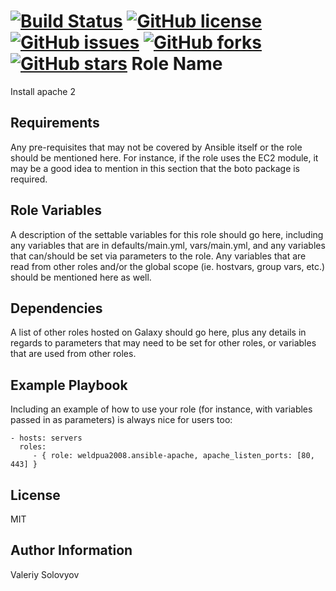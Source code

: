 [![Build Status](https://travis-ci.org/weldpua2008/ansible-apache.svg?branch=master)](https://travis-ci.org/weldpua2008/ansible-apache)
[![GitHub license](https://img.shields.io/badge/license-MIT-blue.svg)](https://raw.githubusercontent.com/weldpua2008/ansible-apache/master/LICENSE)
[![GitHub issues](https://img.shields.io/github/issues/weldpua2008/ansible-apache.svg)](https://github.com/weldpua2008/ansible-apache/issues)
[![GitHub forks](https://img.shields.io/github/forks/weldpua2008/ansible-apache.svg)](https://github.com/weldpua2008/ansible-apache/network)
[![GitHub stars](https://img.shields.io/github/stars/weldpua2008/ansible-apache.svg)](https://github.com/weldpua2008/ansible-apache/stargazers)
Role Name
========

Install apache 2




Requirements
------------

Any pre-requisites that may not be covered by Ansible itself or the role should be mentioned here. For instance, if the role uses the EC2 module, it may be a good idea to mention in this section that the boto package is required.

Role Variables
--------------

A description of the settable variables for this role should go here, including any variables that are in defaults/main.yml, vars/main.yml, and any variables that can/should be set via parameters to the role. Any variables that are read from other roles and/or the global scope (ie. hostvars, group vars, etc.) should be mentioned here as well.

Dependencies
------------

A list of other roles hosted on Galaxy should go here, plus any details in regards to parameters that may need to be set for other roles, or variables that are used from other roles.

Example Playbook
-------------------------

Including an example of how to use your role (for instance, with variables passed in as parameters) is always nice for users too:

    - hosts: servers
      roles:
         - { role: weldpua2008.ansible-apache, apache_listen_ports: [80, 443] }

License
-------

MIT

Author Information
------------------

Valeriy Solovyov